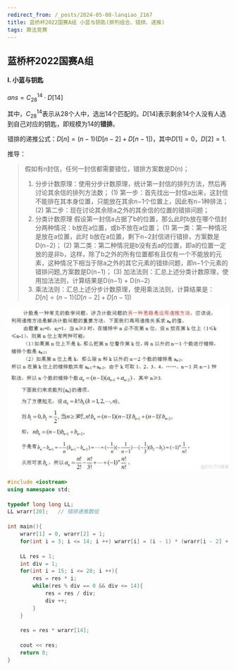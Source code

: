 ```yaml
---
redirect_from: /_posts/2024-05-08-lanqiao_2167
title: 蓝桥杯2022国赛A组 小蓝与钥匙(排列组合、错排、递推)
tags: 算法竞赛
---
```


## 蓝桥杯2022国赛A组

####  I. 小蓝与钥匙

$ans=C_{28}^{14} \cdot D[14]$

其中，$C_{28}^{14}$表示从$28$个人中，选出$14$个匹配的。$D[14]$表示剩余$14$个人没有人选到自己对应的钥匙，即规模为$14$的**错排**。

错排的递推公式：$D[n] = (n - 1)(D[n - 2] + D[n - 1])$，其中$D[1] = 0$，$D[2] = 1$.

推导：

> 假如有n封信，任何一封信都需要错位，错排方案数是D(n)；
> 1. 分步计数原理：使用分步计数原理，统计第一封信的排列方法，然后再讨论其余信的排列方法数；
> (1) 第一步：首先找出一封信a出来，这封信不能排在其本身位置，只能放在其余n−1个位置上，因此有n−1种排法；
> (2) 第二步：现在讨论其余除a之外的其余信的位置的错排问题；
> 2. 分类计数原理
> 假设第一封信a占据了b的位置，那么此时b放在哪个信封分两种情况：b放在a位置，或b不放在a位置；
> (1) 第一类：第一种情况是放在a位置，此时 b放在a位置，剩下n−2封信进行错排，方案数是D(n−2)；
> (2) 第二类：第二种情况是b没有去a的位置，即a的位置一定放的是非b，这样，除了b之外的所有位置都有且仅有一个不能放的元素，这种情况下相当于除a之外的其它元素的错排问题，即n−1个元素的错排问题,方案数是D(n−1)；
> (3) 加法法则：汇总上述分类计数原理，使用加法法则，计算结果是D(n−1) + D(n−2)
> 3. 乘法法则：汇总上述分步计数原理，使用乘法法则，计算结果是：
> $D[n] = (n - 1)(D[n - 2] + D[n - 1])$

![image](/assets/images/wrarrange.png)

```cpp
#include <iostream>
using namespace std;

typedef long long LL;
LL wrarr[20];	// 错排递推数组 

int main(){ 
	wrarr[1] = 0, wrarr[2] = 1;
	for(int i = 3; i <= 14; i ++) wrarr[i] = (i - 1) * (wrarr[i - 2] + wrarr[i - 1]);
	
	LL res = 1;
	int div = 1;
	for(int i = 15; i <= 28; i ++){
		res = res * i;
		while(res % div == 0 && div <= 14){
			res = res / div;
			div ++;
		}
	}
	
	res = res * wrarr[14];
	
	cout << res;
	return 0;
}
```
